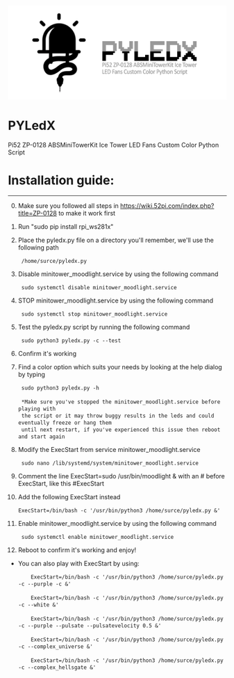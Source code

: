 ![alt text](https://github.com/SurceBeats/PYLedX/blob/main/pyledx.png?raw=true)

# PYLedX
Pi52 ZP-0128 ABSMiniTowerKit Ice Tower LED Fans Custom Color Python Script

# Installation guide:
-------------------
0.   Make sure you followed all steps in https://wiki.52pi.com/index.php?title=ZP-0128 to make it work first
1.   Run "sudo pip install rpi_ws281x"
2.   Place the pyledx.py file on a directory you'll remember, we'll use the following path

          /home/surce/pyledx.py
3.   Disable minitower_moodlight.service by using the following command
   
          sudo systemctl disable minitower_moodlight.service

4.   STOP minitower_moodlight.service by using the following command
   
          sudo systemctl stop minitower_moodlight.service

5.   Test the pyledx.py script by running the following command

          sudo python3 pyledx.py -c --test
7.   Confirm it's working
8.   Find a color option which suits your needs by looking at the help dialog by typing

          sudo python3 pyledx.py -h

          *Make sure you've stopped the minitower_moodlight.service before playing with
          the script or it may throw buggy results in the leds and could eventually freeze or hang them
          until next restart, if you've experienced this issue then reboot and start again
9.   Modify the ExecStart from service minitower_moodlight.service
   
          sudo nano /lib/systemd/system/minitower_moodlight.service
10.   Comment the line ExecStart=sudo /usr/bin/moodlight & with an # before ExecStart, like this #ExecStart
11.   Add the following ExecStart instead

          ExecStart=/bin/bash -c '/usr/bin/python3 /home/surce/pyledx.py &'
12.  Enable minitower_moodlight.service by using the following command

          sudo systemctl enable minitower_moodlight.service
13.  Reboot to confirm it's working and enjoy!

* You can also play with ExecStart by using:

          ExecStart=/bin/bash -c '/usr/bin/python3 /home/surce/pyledx.py -c --purple -c &'
     
          ExecStart=/bin/bash -c '/usr/bin/python3 /home/surce/pyledx.py -c --white &'

          ExecStart=/bin/bash -c '/usr/bin/python3 /home/surce/pyledx.py -c --purple --pulsate --pulsatevelocity 0.5 &'

          ExecStart=/bin/bash -c '/usr/bin/python3 /home/surce/pyledx.py -c --complex_universe &'

          ExecStart=/bin/bash -c '/usr/bin/python3 /home/surce/pyledx.py -c --complex_hellsgate &'

